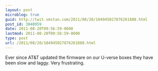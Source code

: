 ```yaml
---
layout: post
microblog: true
guid: http://twit.vmstan.com/2011/08/20/104945027876261888.html
post_id: 3040959
date: 2011-08-20T09:56:59-0600
lastmod: 2011-08-20T09:56:59-0600
type: post
url: /2011/08/20/104945027876261888.html
---
```

Ever since AT&T updated the firmware on our U-verse boxes they have been slow and laggy. Very frustrating.

